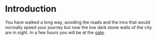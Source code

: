# Introduction

You have walked a long way, avoiding the roads and the inns that would normally speed your journey but now the low dark stone walls of the city are in sight. In a few hours you will be at the [gate](/gate).